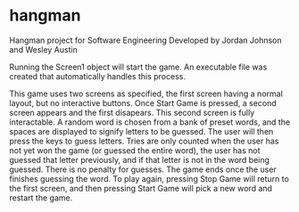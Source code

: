 # hangman
Hangman project for Software Engineering
Developed by Jordan Johnson and Wesley Austin

Running the Screen1 object will start the game.  An executable file was created that automatically handles this process.

This game uses two screens as specified, the first screen having a normal layout, but no interactive buttons.
Once Start Game is pressed, a second screen appears and the first disapears.  This second screen is fully interactable.
A random word is chosen from a bank of preset words, and the spaces are displayed to signify letters to be guessed.  The user will then press the keys to guess letters.  Tries are only counted when the user has not yet won the game (or guessed the entire word), the user has not guessed that letter previously, and if that letter is not in the word being guessed.  There is no penalty for guesses.
The game ends once the user finishes guessing the word.  To play again, pressing Stop Game will return to the first screen, and then pressing Start Game will pick a new word and restart the game.
